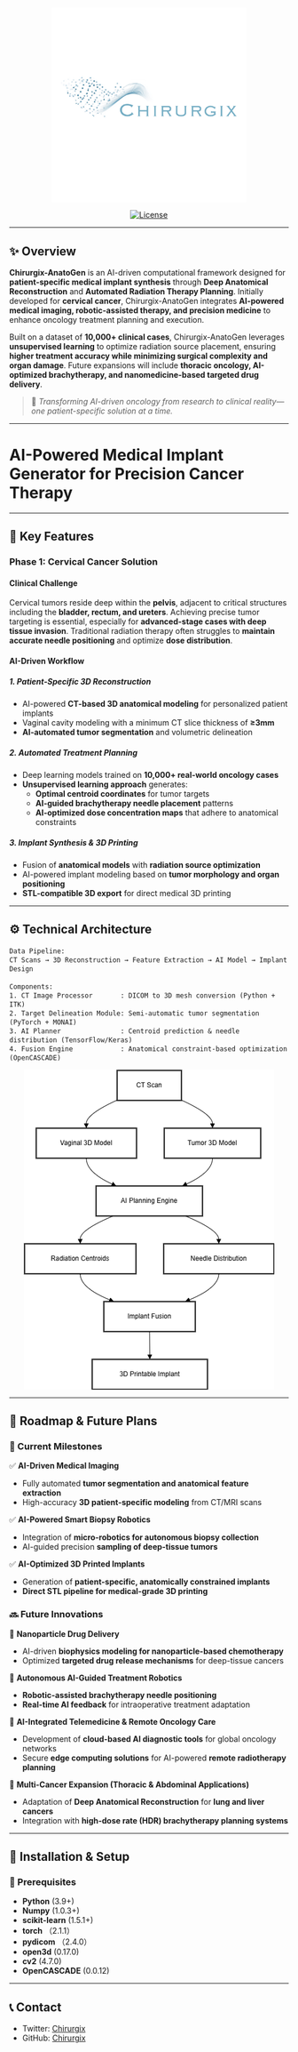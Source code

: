 # 
<p align="center">
<img  src="assets/ChirurgixLogo.jpg" alt="Chirurgix" width="350" height="350" style="vertical-align: middle;">

<p align="center">
  <a href="https://opensource.org/licenses/Apache-2.0">
    <img src="https://img.shields.io/badge/License-Apache%202.0-blue.svg" alt="License">
  </a>
</p>

---

## ✨ Overview

**Chirurgix-AnatoGen** is an AI-driven computational framework designed for **patient-specific medical implant synthesis** through **Deep Anatomical Reconstruction** and **Automated Radiation Therapy Planning**. Initially developed for **cervical cancer**, Chirurgix-AnatoGen integrates **AI-powered medical imaging, robotic-assisted therapy, and precision medicine** to enhance oncology treatment planning and execution.

Built on a dataset of **10,000+ clinical cases**, Chirurgix-AnatoGen leverages **unsupervised learning** to optimize radiation source placement, ensuring **higher treatment accuracy while minimizing surgical complexity and organ damage**. Future expansions will include **thoracic oncology, AI-optimized brachytherapy, and nanomedicine-based targeted drug delivery**.

> 🚀 *Transforming AI-driven oncology from research to clinical reality—one patient-specific solution at a time.*

---

# **AI-Powered Medical Implant Generator for Precision Cancer Therapy**

---

## 🔬 Key Features

### **Phase 1: Cervical Cancer Solution**
#### **Clinical Challenge**
Cervical tumors reside deep within the **pelvis**, adjacent to critical structures including the **bladder, rectum, and ureters**. Achieving precise tumor targeting is essential, especially for **advanced-stage cases with deep tissue invasion**. Traditional radiation therapy often struggles to **maintain accurate needle positioning** and optimize **dose distribution**.

#### **AI-Driven Workflow**
##### **1. Patient-Specific 3D Reconstruction**
- AI-powered **CT-based 3D anatomical modeling** for personalized patient implants  
- Vaginal cavity modeling with a minimum CT slice thickness of **≥3mm**  
- **AI-automated tumor segmentation** and volumetric delineation  

##### **2. Automated Treatment Planning**
- Deep learning models trained on **10,000+ real-world oncology cases**  
- **Unsupervised learning approach** generates:  
  - **Optimal centroid coordinates** for tumor targets  
  - **AI-guided brachytherapy needle placement** patterns  
  - **AI-optimized dose concentration maps** that adhere to anatomical constraints  

##### **3. Implant Synthesis & 3D Printing**
- Fusion of **anatomical models** with **radiation source optimization**  
- AI-powered implant modeling based on **tumor morphology and organ positioning**  
- **STL-compatible 3D export** for direct medical 3D printing  

---

## ⚙️ Technical Architecture

```plaintext
Data Pipeline:
CT Scans → 3D Reconstruction → Feature Extraction → AI Model → Implant Design

Components:
1. CT Image Processor       : DICOM to 3D mesh conversion (Python + ITK)
2. Target Delineation Module: Semi-automatic tumor segmentation (PyTorch + MONAI)
3. AI Planner               : Centroid prediction & needle distribution (TensorFlow/Keras)
4. Fusion Engine            : Anatomical constraint-based optimization (OpenCASCADE)
```

<p align="center">
   <img align="center" src="assets/Flow_Chart.png" >
</p>

---

## 🚀 Roadmap & Future Plans

### **🚀 Current Milestones**
✅ **AI-Driven Medical Imaging**  
- Fully automated **tumor segmentation and anatomical feature extraction**  
- High-accuracy **3D patient-specific modeling** from CT/MRI scans  

✅ **AI-Powered Smart Biopsy Robotics**  
- Integration of **micro-robotics for autonomous biopsy collection**  
- AI-guided precision **sampling of deep-tissue tumors**  

✅ **AI-Optimized 3D Printed Implants**  
- Generation of **patient-specific, anatomically constrained implants**  
- **Direct STL pipeline for medical-grade 3D printing**  

### **🔜 Future Innovations**
🔹 **Nanoparticle Drug Delivery**  
- AI-driven **biophysics modeling for nanoparticle-based chemotherapy**  
- Optimized **targeted drug release mechanisms** for deep-tissue cancers  

🔹 **Autonomous AI-Guided Treatment Robotics**  
- **Robotic-assisted brachytherapy needle positioning**  
- **Real-time AI feedback** for intraoperative treatment adaptation  

🔹 **AI-Integrated Telemedicine & Remote Oncology Care**  
- Development of **cloud-based AI diagnostic tools** for global oncology networks  
- Secure **edge computing solutions** for AI-powered **remote radiotherapy planning**  

🔹 **Multi-Cancer Expansion (Thoracic & Abdominal Applications)**  
- Adaptation of **Deep Anatomical Reconstruction** for **lung and liver cancers**  
- Integration with **high-dose rate (HDR) brachytherapy planning systems**  

---

## 📃 **Installation & Setup**  

### **📌 Prerequisites**  
- **Python** (3.9+)  
- **Numpy** (1.0.3+)  
- **scikit-learn** (1.5.1+)  
- **torch** （2.1.1）  
- **pydicom**  （2.4.0）  
- **open3d** (0.17.0)  
- **cv2** (4.7.0)  
- **OpenCASCADE** (0.0.12)  

---

## 📞 Contact

- Twitter: [Chirurgix](https://x.com/Chirurgix)  
- GitHub: [Chirurgix](https://github.com/ChirurgixAI/Chirurgix_AnatoGen) 


